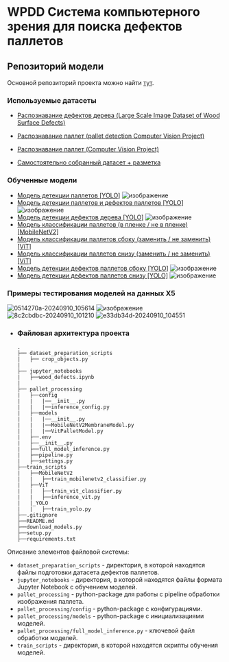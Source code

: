 # WPDD Система компьютерного зрения для поиска дефектов паллетов

## Репозиторий модели

Основной репозиторий проекта можно найти [тут](https://github.com/sadevans/BackWPDD).

### Используемые датасеты
- [Распознавание дефектов дерева (Large Scale Image Dataset of Wood Surface Defects)](https://www.kaggle.com/datasets/nomihsa965/large-scale-image-dataset-of-wood-surface-defects)

- [Распознавание паллет (pallet detection Computer Vision Project)](https://universe.roboflow.com/sundharesan-kumaresan/pallet-detection-ith6b)
- [Распознавание паллет (Computer Vision Project)]([https://universe.roboflow.com/sundharesan-kumaresan/pallet-detection-ith6b](https://universe.roboflow.com/palette/x-nbtav))
- [Самостоятельно собранный датасет + разметка](https://drive.google.com/drive/folders/1Z_Monpry0OlOtElsb2btXsvmj8nBJ3dB)

### Обученные модели

- [Модель детекции паллетов [YOLO]](https://drive.google.com/file/d/140vZOeVYqT5y5fGa84zMY_yNspFjeOwy/view?usp=sharing)
  ![изображение](https://github.com/user-attachments/assets/61b383c1-992b-4c36-92c1-b770fb39156d)
- [Модель детекции паллетов и дефектов паллетов [YOLO]](https://drive.google.com/file/d/1XsLvJ6dbJ4yyBbTFzl66V1UQbWQCSlKt/view?usp=sharing)
  ![изображение](https://github.com/user-attachments/assets/63b469b3-713e-4a85-96e5-39924ba6b400)
- [Модель детекции дефектов дерева [YOLO]](https://drive.google.com/file/d/10xUTNNiiNtDDcTXJC0v6w7nTDt6EmThU/view?usp=sharing)
  ![изображение](https://github.com/user-attachments/assets/138e8bd9-733e-4e69-9c39-906209f598c1)
- [Модель классификации паллетов (в пленке / не в пленке) [MobileNetV2]](https://drive.google.com/file/d/1ZVC8dSctN0Y13qOBmPS7XZXf268Ze-FU/view?usp=sharing)
- [Модель классификации паллетов сбоку (заменить / не заменить) [ViT]](https://drive.google.com/file/d/1US2OXAzxvxiCNdqhHjbYOpCFdihkOqPj/view?usp=sharing)
- [Модель классификации паллетов снизу (заменить / не заменить) [ViT]](https://drive.google.com/file/d/1hRHMrUeWchxfvrNhMT_qEDqU1OLNAlHO/view?usp=sharing)
- [Модель детекции дефектов паллетов сбоку [YOLO]](https://drive.google.com/file/d/17WWpEjuxjfr29ru71TE-s26lF9ykZK3D/view?usp=sharing)
  ![изображение](https://github.com/user-attachments/assets/92f69bef-cda2-40a6-9502-51cde9948db6)
- [Модель детекции дефектов паллетов снизу [YOLO]](https://drive.google.com/file/d/10SHS0pPYIl-_06InC66tfN99uVbYNHAW/view?usp=sharing)
  ![изображение](https://github.com/user-attachments/assets/06a63f40-2740-4aff-9ab2-03aaf9b52542)

### Примеры тестирования моделей на данных X5
![0514270a-20240910_105614](https://github.com/user-attachments/assets/98346a65-e0c8-45b9-bda2-ab78c1ea36e9)
![изображение](https://github.com/user-attachments/assets/902060cd-c3f3-4659-a194-744c3dce7eff)
![8c2cbdbc-20240910_101210](https://github.com/user-attachments/assets/2d3d5f66-c013-4ed5-a224-aa9cf41cb0e6)
![e33db34d-20240910_104551](https://github.com/user-attachments/assets/b9dc0352-c8cd-4735-92fa-e2ae04ccb87b)

- ### Файловая архитектура проекта
  ```
  .
  ├── dataset_preparation_scripts
  |   ├── crop_objects.py
  |
  ├── jupyter_notebooks
  |   ├──wood_defects.ipynb
  |
  ├── pallet_processing
  |   ├──config
  |   |   |──__init__.py
  |   |   |──inference_config.py
  |   ├──models
  |   |   |──__init__.py
  |   |   |──MobileNetV2MembraneModel.py
  |   |   |──VitPalletModel.py
  |   ├──.env
  |   ├──__init__.py
  |   ├──full_model_inference.py
  |   ├──pipeline.py
  |   ├──settings.py
  ├──train_scripts
  |   ├──MobileNetV2
  |   |   ├──train_mobilenetv2_classifier.py
  |   ├──ViT
  |   |   ├──train_vit_classifier.py
  |   |   ├──inference_vit.py
  |   |_YOLO
  |   |   ├──train_yolo.py
  ├──.gitignore
  ├──README.md
  ├──download_models.py
  ├──setup.py
  ├──requirements.txt
  ```
Описание элементов файловой системы:
- `dataset_preparation_scripts` - директория, в которой находятся файлы подготовки датасета дефектов паллетов.
- `jupyter_notebooks` - директория, в которой находятся файлы формата Jupyter Notebook с обучением моделей.
- `pallet_processing` - python-package для работы с pipeline обработки изображения паллета.
- `pallet_processing/config` - python-package с конфигурациями.
- `pallet_processing/models` - python-package с инициализациями моделей.
- `pallet_processing/full_model_inference.py` - ключевой файл обработки моделей.
- `train_scripts` - директория, в которой находятся скрипты обучения моделей.
